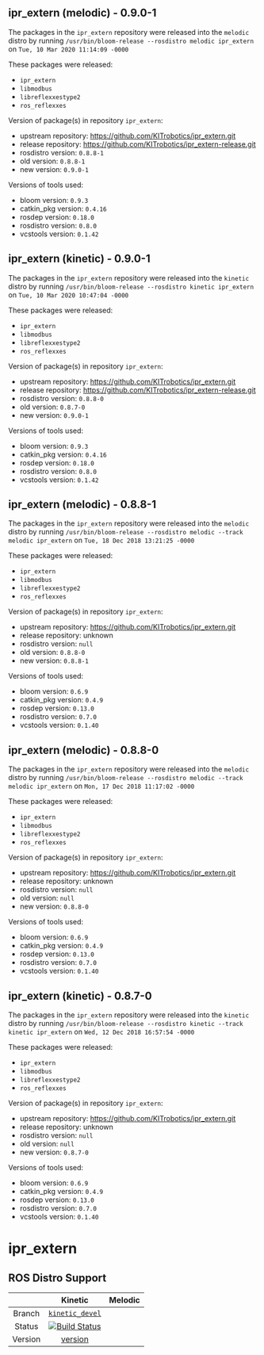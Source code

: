 ## ipr_extern (melodic) - 0.9.0-1

The packages in the `ipr_extern` repository were released into the `melodic` distro by running `/usr/bin/bloom-release --rosdistro melodic ipr_extern` on `Tue, 10 Mar 2020 11:14:09 -0000`

These packages were released:
- `ipr_extern`
- `libmodbus`
- `libreflexxestype2`
- `ros_reflexxes`

Version of package(s) in repository `ipr_extern`:

- upstream repository: https://github.com/KITrobotics/ipr_extern.git
- release repository: https://github.com/KITrobotics/ipr_extern-release.git
- rosdistro version: `0.8.8-1`
- old version: `0.8.8-1`
- new version: `0.9.0-1`

Versions of tools used:

- bloom version: `0.9.3`
- catkin_pkg version: `0.4.16`
- rosdep version: `0.18.0`
- rosdistro version: `0.8.0`
- vcstools version: `0.1.42`


## ipr_extern (kinetic) - 0.9.0-1

The packages in the `ipr_extern` repository were released into the `kinetic` distro by running `/usr/bin/bloom-release --rosdistro kinetic ipr_extern` on `Tue, 10 Mar 2020 10:47:04 -0000`

These packages were released:
- `ipr_extern`
- `libmodbus`
- `libreflexxestype2`
- `ros_reflexxes`

Version of package(s) in repository `ipr_extern`:

- upstream repository: https://github.com/KITrobotics/ipr_extern.git
- release repository: https://github.com/KITrobotics/ipr_extern-release.git
- rosdistro version: `0.8.8-0`
- old version: `0.8.7-0`
- new version: `0.9.0-1`

Versions of tools used:

- bloom version: `0.9.3`
- catkin_pkg version: `0.4.16`
- rosdep version: `0.18.0`
- rosdistro version: `0.8.0`
- vcstools version: `0.1.42`


## ipr_extern (melodic) - 0.8.8-1

The packages in the `ipr_extern` repository were released into the `melodic` distro by running `/usr/bin/bloom-release --rosdistro melodic --track melodic ipr_extern` on `Tue, 18 Dec 2018 13:21:25 -0000`

These packages were released:
- `ipr_extern`
- `libmodbus`
- `libreflexxestype2`
- `ros_reflexxes`

Version of package(s) in repository `ipr_extern`:

- upstream repository: https://github.com/KITrobotics/ipr_extern.git
- release repository: unknown
- rosdistro version: `null`
- old version: `0.8.8-0`
- new version: `0.8.8-1`

Versions of tools used:

- bloom version: `0.6.9`
- catkin_pkg version: `0.4.9`
- rosdep version: `0.13.0`
- rosdistro version: `0.7.0`
- vcstools version: `0.1.40`


## ipr_extern (melodic) - 0.8.8-0

The packages in the `ipr_extern` repository were released into the `melodic` distro by running `/usr/bin/bloom-release --rosdistro melodic --track melodic ipr_extern` on `Mon, 17 Dec 2018 11:17:02 -0000`

These packages were released:
- `ipr_extern`
- `libmodbus`
- `libreflexxestype2`
- `ros_reflexxes`

Version of package(s) in repository `ipr_extern`:

- upstream repository: https://github.com/KITrobotics/ipr_extern.git
- release repository: unknown
- rosdistro version: `null`
- old version: `null`
- new version: `0.8.8-0`

Versions of tools used:

- bloom version: `0.6.9`
- catkin_pkg version: `0.4.9`
- rosdep version: `0.13.0`
- rosdistro version: `0.7.0`
- vcstools version: `0.1.40`


## ipr_extern (kinetic) - 0.8.7-0

The packages in the `ipr_extern` repository were released into the `kinetic` distro by running `/usr/bin/bloom-release --rosdistro kinetic --track kinetic ipr_extern` on `Wed, 12 Dec 2018 16:57:54 -0000`

These packages were released:
- `ipr_extern`
- `libmodbus`
- `libreflexxestype2`
- `ros_reflexxes`

Version of package(s) in repository `ipr_extern`:

- upstream repository: https://github.com/KITrobotics/ipr_extern.git
- release repository: unknown
- rosdistro version: `null`
- old version: `null`
- new version: `0.8.7-0`

Versions of tools used:

- bloom version: `0.6.9`
- catkin_pkg version: `0.4.9`
- rosdep version: `0.13.0`
- rosdistro version: `0.7.0`
- vcstools version: `0.1.40`


ipr_extern
==========================================

## ROS Distro Support

|         | Kinetic | Melodic |
|:-------:|:------:|:--------:|
| Branch  | [`kinetic_devel`](https://github.com/KITrobotics/ipr_extern/tree/kinetic-devel) |
| Status  | [![Build Status](https://travis-ci.org/KITrobotics/ipr_extern.svg?branch=kinetic-devel)](https://travis-ci.org/KITrobotics/ipr_extern) |
| Version | [version](http://repositories.ros.org/status_page/ros_kinetic_default.html?q=ipr_extern) |

